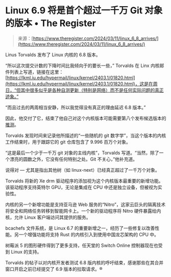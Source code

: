 <!--yml

category: 未分类

date: 2024-05-27 14:49:30

-->

# Linux 6.9 将是首个超过一千万 Git 对象的版本 • The Register

> 来源：[https://www.theregister.com/2024/03/11/linux_6_8_arrives/](https://www.theregister.com/2024/03/11/linux_6_8_arrives/)

Linus Torvalds 发布了 Linux 内核的 6.8 版本。

“所以这次提交计数的下降时间比我倾向于的要长一些，” Torvalds 在 Linx 内核邮件列表上写道，链接在这里：[https://lkml.iu.edu/hypermail/linux/kernel/2403.1/01820.html](https://lkml.iu.edu/hypermail/linux/kernel/2403.1/01820.html)，这是在周日，“但其中很多似乎是各种自测更新（特别是网络）而不是任何实际问题的真正迹象。”

“而且过去的两周相当安静，所以我觉得没有真正的理由延迟 6.8 版本。”

因此，他交付了它，结束了他自己对这个内核版本可能需要第八个发布候选版本的[推测](https://www.theregister.com/2024/03/04/linux_6_8_rc_7/)。

Torvalds 发现时间来记录他所描述的“一些随机的 git 数字学”，当这个版本的内核工作结束时，用于跟踪它的 git 仓库包含了 9.996 百万个对象。

“这是最后一个少于一千万 git 对象的主线内核”，Torvalds 写道。“当然，除了一个漂亮的圆数之外，它没有任何特别之处。Git 不关心，”他补充道。

说得对 — 尤其是指出其他树（如 linux-next）已经真正超过了一千万个对象。

Torvalds 将新的 Xe drm 驱动程序的添加视为这个内核版本最重要的新增功能。该驱动程序支持英特尔 GPU，无论是集成在 CPU 中还是独立设备，但被视为实验性。

内核的另一个新增功能是支持亚马逊 Web 服务的“Nitro”，这家云巨头的隔离技术将安全和网络任务转移到智能网卡上。一个新的驱动程序将 Nitro 硬件暴露给内核，允许 Linux 客户端访问其提供的服务。

bcachefs 文件系统，是 Linux 6.7 的重要新增之一，经历了一些修复以改善性能。另一个增强功能将支持 Rust 的内核引入到使用中国龙芯架构的 CPU 中。

树莓派 5 的图形硬件得到了更多支持，任天堂的 Switch Online 控制器现在也受到 Linux 的支持。

Torvalds 的帖子以对内核开发者测试 6.8 版内核的呼吁结束，感谢那些在其合并窗口开启之前已经提交了 6.9 版本的拉取请求。®
